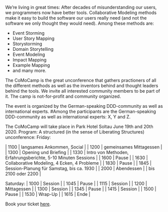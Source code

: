 We’re living in great times: After decades of misunderstanding our users, we programmers now have better tools. Collaborative Modeling methods make it easy to build the software our users really need (and not the software we only thought they would need). Among these methods are:

- Event Storming
- User Story Mapping
- Storystorming
- Domain Storytelling
- Event Modeling
- Impact Mapping
- Example Mapping
- and many more.

The CoMoCamp is the great unconference that gathers practioners of all the different methods as well as the inventors behind and thought leaders behind the tools. We invite all interested community members to be part of it. The camp is not-for-profit and community organized.

The event is organized by the German-speaking DDD-community as well as international experts.
#Among the participants are the German-speaking DDD-community as well as international experts: X, Y and Z.

The CoMoCamp will take place in Park Hotel Soltau June 19th and 20th 2020.
Program: A structured (in the sense of Liberating Structures) unconference:
Friday:

| 1100 | langsames Ankommen, Social |
| 1200 | gemeinsames Mittagessen |
| 1300 | Opening und Briefing |
| 1330 | Intro von Methoden, Erfahrungsberichte, 5-10 Minuten Sessions |
| 1600 | Pause |
| 1630 | Collaborative Modeling, 4 Ecken, 4 Probleme |
| 1830 | Pause |
| 1845 | Session-Planung für Samstag, bis ca. 1930 |
| 2000 | Abendessen |
| bis 2100 oder 2200  |

Saturday:
| 1000 | Session |
| 1045 | Pause |
| 1115 | Session |
| 1200 | Mittagessen |
| 1300 | Session |
| 1345 | Pause |
| 1415 | Session |
| 1500 | Pause |
| 1530 | Wrap-Up |
| 1615 | Ende |

Book your ticket [here](eventbrite.com/comocamp).
